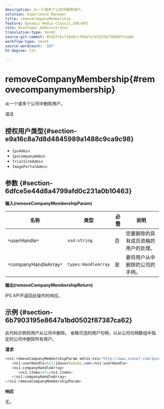 ```yaml
---
description: 从一个或多个公司中删除用户。
solution: Experience Manager
title: removeCompanyMembership
feature: Dynamic Media Classic,SDK/API
role: Developer,Administrator
translation-type: tm+mt
source-git-commit: 052bfcbcf1bd4ccf60afa7e3325bf58dd07cba85
workflow-type: tm+mt
source-wordcount: '107'
ht-degree: 11%

---
```



# removeCompanyMembership{#removecompanymembership}

从一个或多个公司中删除用户。

语法

## 授权用户类型{#section-e9a16c8a7d8d4845989a1488c9ca9c98}

* `IpsAdmin`
* `IpsCompanyAdmin`
* `TrialSiteAdmin`
* `ImagePortalAdmin`

## 参数 {#section-6dfce5e44d8a4799afd0c231a0b10463}

**输入(removeCompanyMembershipParam)**

| 名称 | 类型 | 必需 | 说明 |
|---|---|---|---|
| `*`userHandle`*` | `xsd:string` | 否 | 您要删除的具有成员资格的用户的处理。 |
| `*`companyHandleArray`*` | `types:HandleArray` | 是 | 要将用户从中删除的公司的手柄。 |

**输出(removeCompanyMembershipReturn)**

IPS API不返回此操作的响应。

## 示例 {#section-6b7903195e8647a1bd0502f87387ca62}

此代码示例将用户从公司中删除。 省略可选的用户句柄，以从公司句柄数组中指定的公司中删除所有用户。

**请求**

```java
<ns1:removeCompanyMembershipParam xmlns:ns1="http://www.scene7.com/IpsApi/xsd">
   <ns1:userHandle>621|jduvar@adobe.com</ns1:userHandle>
   <ns1:companyHandleArray>
      <ns1:items>47</ns1:items>
   </ns1:companyHandleArray>
</ns1:removeCompanyMembershipParam>
```

**响应**

无。
